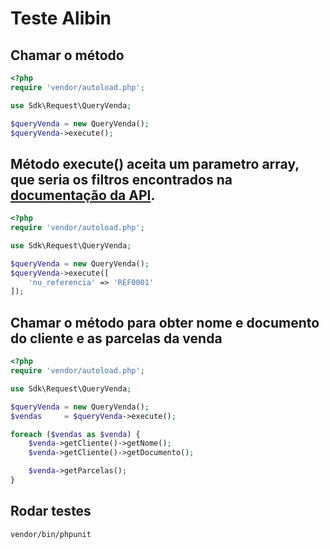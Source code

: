 # Teste Alibin

## Chamar o método
```php
<?php
require 'vendor/autoload.php';

use Sdk\Request\QueryVenda;

$queryVenda = new QueryVenda();
$queryVenda->execute();
```

## Método execute() aceita um parametro array, que seria os filtros encontrados na [documentação da API](https://docs.fpay.me/#249214b0-0d74-4bfa-a070-fc2b50d0aa21).
```php
<?php
require 'vendor/autoload.php';

use Sdk\Request\QueryVenda;

$queryVenda = new QueryVenda();
$queryVenda->execute([
    'nu_referencia' => 'REF0001'
]);
```

## Chamar o método para obter nome e documento do cliente e as parcelas da venda
```php
<?php
require 'vendor/autoload.php';

use Sdk\Request\QueryVenda;

$queryVenda = new QueryVenda();
$vendas     = $queryVenda->execute();

foreach ($vendas as $venda) {
    $venda->getCliente()->getNome();
    $venda->getCliente()->getDocumento();

    $venda->getParcelas();
}
```

## Rodar testes
`vendor/bin/phpunit`